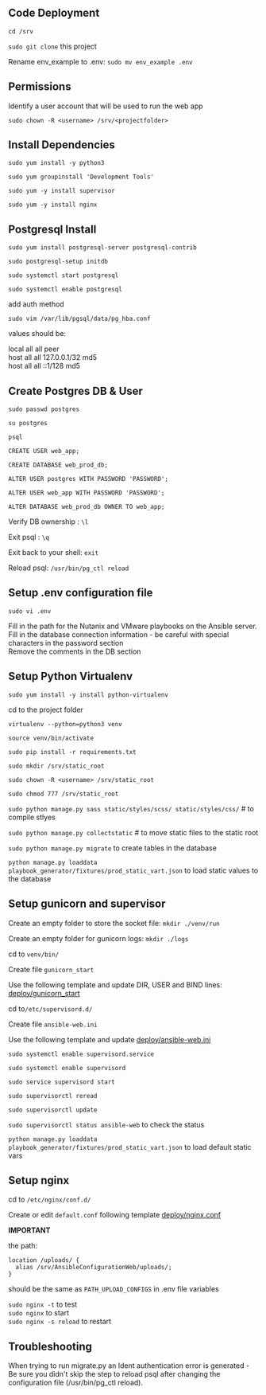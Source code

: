 ## Code Deployment

``cd /srv``

``sudo git clone`` this project

Rename env_example to .env: ``sudo mv env_example .env``

## Permissions

Identify a user account that will be used to run the web app

``sudo chown -R <username> /srv/<projectfolder>``

## Install Dependencies

``sudo yum install -y python3``

``sudo yum groupinstall 'Development Tools'``

``sudo yum -y install supervisor``

``sudo yum -y install nginx``

## Postgresql Install

```sudo yum install postgresql-server postgresql-contrib```

```sudo postgresql-setup initdb```

```sudo systemctl start postgresql```

```sudo systemctl enable postgresql```

add auth method

``sudo vim /var/lib/pgsql/data/pg_hba.conf``

values should be:

local all all peer <br>
host all all 127.0.0.1/32 md5 <br>
host all all ::1/128 md5 <br>

## Create Postgres DB & User

```sudo passwd postgres```

``su postgres``

``psql``

``CREATE USER web_app;``

``CREATE DATABASE web_prod_db;``

``ALTER USER postgres WITH PASSWORD 'PASSWORD';``

``ALTER USER web_app WITH PASSWORD 'PASSWORD';``

``ALTER DATABASE web_prod_db OWNER TO web_app;``

Verify DB ownership : ``\l``

Exit psql : ``\q``

Exit back to your shell: ``exit``

Reload psql: ``/usr/bin/pg_ctl reload``

## Setup .env configuration file

``sudo vi .env``

Fill in the path for the Nutanix and VMware playbooks on the Ansible server. <br>
Fill in the database connection information - be careful with special characters in the password section <br>
Remove the comments in the DB section <br>

## Setup Python Virtualenv

``sudo yum install -y install python-virtualenv``

cd to the project folder

``virtualenv --python=python3 venv``

``source venv/bin/activate``

``sudo pip install -r requirements.txt``

``sudo mkdir /srv/static_root``

``sudo chown -R <username> /srv/static_root``

``sudo chmod 777 /srv/static_root``

``sudo python manage.py sass static/styles/scss/ static/styles/css/`` # to compile stlyes

``sudo python manage.py collectstatic`` # to move static files to the static root

``sudo python manage.py migrate`` to create tables in the database

``python manage.py loaddata playbook_generator/fixtures/prod_static_vart.json`` to load static values to the database

## Setup gunicorn and supervisor

Create an empty folder to store the socket file: ``mkdir ./venv/run``

Create an empty folder for gunicorn logs: ``mkdir ./logs``

cd to ``venv/bin/``

Create file ``gunicorn_start`` 

Use the following template and update DIR, USER and BIND lines: [deploy/gunicorn_start](./gunicorn_start)

cd to``/etc/supervisord.d/`` 

Create file ``ansible-web.ini`` 

Use the following template and update [deploy/ansible-web.ini](./ansible-web.ini) 

``sudo systemctl enable supervisord.service``

``sudo systemctl enable supervisord``

``sudo service supervisord start``

``sudo supervisorctl reread``

``sudo supervisorctl update``

``sudo supervisorctl status ansible-web`` to check the status

`python manage.py loaddata playbook_generator/fixtures/prod_static_vart.json` to load default static vars

 
## Setup nginx

cd to ``/etc/nginx/conf.d/`` 

Create or edit ``default.conf`` following template [deploy/nginx.conf](./nginx.conf)

**IMPORTANT**
 
the path:
```
location /uploads/ {
  alias /srv/AnsibleConfigurationWeb/uploads/;
}
```
should be the same as ``PATH_UPLOAD_CONFIGS`` in .env file variables

``sudo nginx -t`` to test <br>
``sudo nginx`` to start <br>
``sudo nginx -s reload`` to restart <br>

## Troubleshooting

When trying to run migrate.py an Ident authentication error is generated - Be sure you didn't skip the step to reload psql after changing the configuration file (/usr/bin/pg_ctl reload).
